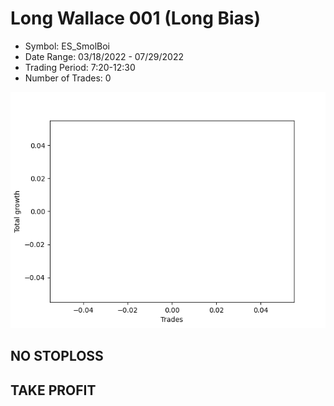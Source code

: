 # Long Wallace 001 (Long Bias)
- Symbol: ES_SmolBoi
- Date Range: 03/18/2022 - 07/29/2022
- Trading Period: 7:20-12:30
- Number of Trades: 0

![Plot](LongWallace001ES_SmolBoi(LongBias).png)
## NO STOPLOSS


## TAKE PROFIT




